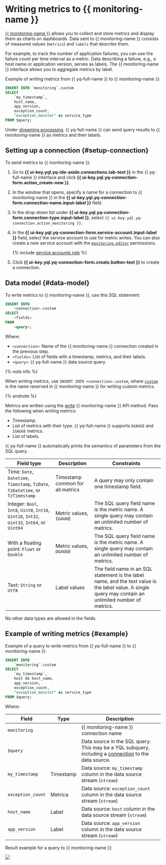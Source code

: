 # Writing metrics to {{ monitoring-name }}

[{{ monitoring-name }}](../../monitoring/concepts/index.md) allows you to collect and store metrics and display them as charts on dashboards. Data sent to {{ monitoring-name }} consists of measured values (`metrics`) and `labels` that describe them.

For example, to track the number of application failures, you can use the failure count per time interval as a metric. Data describing a failure, e.g., a host name or application version, serves as labels. The {{ monitoring-name }} interface allows you to aggregate metrics by label.

Example of writing metrics from {{ yq-full-name }} to {{ monitoring-name }}:

```sql
INSERT INTO `monitoring`.custom
SELECT
	`my_timestamp`,
	host_name,
	app_version,
	exception_count,
	"exception_monitor" as service_type
FROM $query;
```

Under [streaming processing](../concepts/stream-processing.md), {{ yq-full-name }} can send query results to {{ monitoring-name }} as metrics and their labels. 

## Setting up a connection {#setup-connection}

To send metrics to {{ monitoring-name }}:
1. Go to **{{ ui-key.yql.yq-ide-aside.connections.tab-text }}** in the {{ yq-full-name }} interface and click **{{ ui-key.yql.yq-connection-form.action_create-new }}**.
1. In the window that opens, specify a name for a connection to {{ monitoring-name }} in the **{{ ui-key.yql.yq-connection-form.connection-name.input-label }}** field.
1. In the drop-down list under **{{ ui-key.yql.yq-connection-form.connection-type.input-label }}**, select `{{ ui-key.yql.yq-connection.action_monitoring }}`.
1. In the **{{ ui-key.yql.yq-connection-form.service-account.input-label }}** field, select the service account to use for metric writes. You can also create a new service account with the [`monitoring.editor`](../../monitoring/security/index.md#monitoring-editor) permissions.

   {% include [service accounts role](../../_includes/query/service-accounts-role.md) %}

1. Click **{{ ui-key.yql.yq-connection-form.create.button-text }}** to create a connection.

## Data model {#data-model}

To write metrics to {{ monitoring-name }}, use this SQL statement:

```sql
INSERT INTO 
	<connection>.custom 
SELECT 
	<fields> 
FROM 
	<query>;
```

Where:

- `<connection>`: Name of the {{ monitoring-name }} connection created in the previous step.
- `<fields>`: List of fields with a timestamp, metrics, and their labels.
- `<query>`: {{ yq-full-name }} data source query.

{% note info %}

When writing metrics, use `INSERT INTO <connection>.custom`, where [`custom`](../../monitoring/api-ref/MetricsData/write.md#query_params) is the name reserved in {{ monitoring-name }} for writing custom metrics.

{% endnote %}

Metrics are written using the [write](../../monitoring/api-ref/MetricsData/write.md) {{ monitoring-name }} API method. Pass the following when writing metrics:
- Timestamp.
- List of metrics with their type. {{ yq-full-name }} supports `DGAUGE` and `IGAUGE` metrics.
- List of labels.

{{ yq-full-name }} automatically prints the semantics of parameters from the SQL query.

| Field type | Description | Constraints |
| --- | --- | --- |
| Time: `Date`, `Datetime`, `Timestamp`, `TzDate`, `TzDatetime`, or `TzTimestamp` | Timestamp common for all metrics | A query may only contain one timestamp field. |
| Integer: `Bool`, `Int8`, `Uint8`, `Int16`, `Uint16`, `Int32`, `Uint32`, `Int64`, or `Uint64` | Metric values, `IGAUGE` | The SQL query field name is the metric name. A single query may contain an unlimited number of metrics. |
| With a floating point: `Float` or `Double` | Metric values, `DGAUGE` | The SQL query field name is the metric name. A single query may contain an unlimited number of metrics. |
| Text: `String` or `Utf8` | Label values | The field name in an SQL statement is the label name, and the text value is the label value. A single query may contain an unlimited number of metrics. |

No other data types are allowed in the fields.

## Example of writing metrics {#example}

Example of a query to write metrics from {{ yq-full-name }} to {{ monitoring-name }}:

```sql
INSERT INTO 
	`monitoring`.custom
SELECT
	`my_timestamp`,
	host AS host_name,
	app_version,
	exception_count,
	"exception_monitor" as service_type
FROM $query;
```

Where:

| Field | Type | Description |
| --- | --- | --- |
| `monitoring` | | {{ monitoring-name }} connection name |
| `$query` | | Data source in the SQL query. This may be a YQL subquery, including a [connection](../quickstart/streaming-example.md) to the data source. |
| `my_timestamp` | Timestamp | Data source: `my_timestamp` column in the data source stream (`stream`) |
| `exception_count` | Metrica | Data source: `exception_count` column in the data source stream (`stream`) |
| `host_name` | Label | Data source: `host` column in the data source stream (`stream`) |
| `app_version` | Label | Data source: `app_version` column in the data source stream (`stream`) |

Result example for a query to {{ monitoring-name }}:

![](../../_assets/query/monitoring-example.png)
